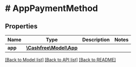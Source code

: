# # AppPaymentMethod

## Properties

Name | Type | Description | Notes
------------ | ------------- | ------------- | -------------
**app** | [**\Cashfree\Model\App**](App.md) |  |

[[Back to Model list]](../../README.md#models) [[Back to API list]](../../README.md#endpoints) [[Back to README]](../../README.md)
